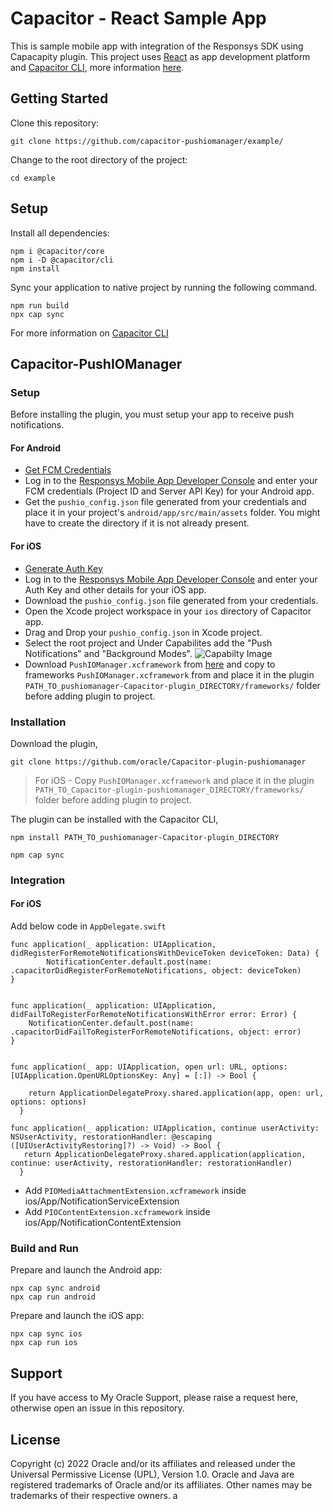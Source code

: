 # Capacitor - React Sample App

This is sample mobile app with integration of the Responsys SDK using Capacapity plugin. This project uses [React](https://reactjs.org/) as app development platform and [Capacitor CLI](https://capacitorjs.com/docs/cli), more information [here](https://capacitorjs.com/solution/react).

## Getting Started

Clone this repository:

```
git clone https://github.com/capacitor-pushiomanager/example/

```
Change to the root directory of the project:

```
cd example

```




## Setup
 
Install all dependencies:

```
npm i @capacitor/core
npm i -D @capacitor/cli
npm install
```

Sync your application to native project by running the following command.
```
npm run build
npx cap sync
```

For more information on [Capacitor CLI](https://capacitorjs.com/docs/cli)

## Capacitor-PushIOManager

### Setup

Before installing the plugin, you must setup your app to receive push notifications.

#### For Android
- [Get FCM Credentials](https://docs.oracle.com/en/cloud/saas/marketing/responsys-develop-mobile/android/gcm-credentials) 
- Log in to the [Responsys Mobile App Developer Console](https://docs.oracle.com/en/cloud/saas/marketing/responsys-develop-mobile/dev-console/login/) and enter your FCM credentials (Project ID and Server API Key) for your Android app.
- Get the `pushio_config.json` file generated from your credentials and place it in your project's `android/app/src/main/assets` folder. You might have to create the directory if it is not already present.


#### For iOS
- [Generate Auth Key](https://docs.oracle.com/en/cloud/saas/marketing/responsys-develop-mobile/ios/auth-key/) 
- Log in to the [Responsys Mobile App Developer Console](https://docs.oracle.com/en/cloud/saas/marketing/responsys-develop-mobile/dev-console/login/) and enter your Auth Key and other details for your iOS app.
- Download the `pushio_config.json` file generated from your credentials.
- Open the Xcode project workspace in your `ios` directory of Capacitor app. 
- Drag and Drop your `pushio_config.json` in Xcode project.
- Select the root project and Under Capabilites add the "Push Notifications" and "Background Modes". 
![Capabilty Image](.../img/ios_add_capability.png "Capabilty Image")
- Download `PushIOManager.xcframework` from [here](https://www.oracle.com/downloads/applications/cx/responsys-mobile-sdk.html) and copy to frameworks `PushIOManager.xcframework` from  and place it in the plugin `PATH_TO_pushiomanager-Capacitor-plugin_DIRECTORY/frameworks/` folder before adding plugin to project. 


### Installation

Download the plugin,
```shell
git clone https://github.com/oracle/Capacitor-plugin-pushiomanager
```

> For iOS - Copy `PushIOManager.xcframework`  and place it in the plugin  `PATH_TO_Capacitor-plugin-pushiomanager_DIRECTORY/frameworks/` folder before adding plugin to project. 


The plugin can be installed with the Capacitor CLI,

```shell
npm install PATH_TO_pushiomanager-Capacitor-plugin_DIRECTORY

npm cap sync
```

### Integration
 
#### For iOS

Add below code in `AppDelegate.swift`

```
func application(_ application: UIApplication, didRegisterForRemoteNotificationsWithDeviceToken deviceToken: Data) {
  		NotificationCenter.default.post(name: .capacitorDidRegisterForRemoteNotifications, object: deviceToken)
}
   
        
func application(_ application: UIApplication, didFailToRegisterForRemoteNotificationsWithError error: Error) {
	NotificationCenter.default.post(name: .capacitorDidFailToRegisterForRemoteNotifications, object: error)
}
  
  
func application(_ app: UIApplication, open url: URL, options: [UIApplication.OpenURLOptionsKey: Any] = [:]) -> Bool {
  
    return ApplicationDelegateProxy.shared.application(app, open: url, options: options)
  }
  
func application(_ application: UIApplication, continue userActivity: NSUserActivity, restorationHandler: @escaping ([UIUserActivityRestoring]?) -> Void) -> Bool {
   return ApplicationDelegateProxy.shared.application(application, continue: userActivity, restorationHandler: restorationHandler)
  }
```
- Add `PIOMediaAttachmentExtension.xcframework` inside ios/App/NotificationServiceExtension
- Add `PIOContentExtension.xcframework` inside ios/App/NotificationContentExtension

### Build and Run

Prepare and launch the Android app:

```
npx cap sync android
npx cap run android
```


Prepare and launch the iOS app:

```
npx cap sync ios
npx cap run ios
```


## Support
If you have access to My Oracle Support, please raise a request here, otherwise open an issue in this repository.

## License
Copyright (c) 2022 Oracle and/or its affiliates and released under the Universal Permissive License (UPL), Version 1.0.
Oracle and Java are registered trademarks of Oracle and/or its affiliates. Other names may be trademarks of their respective owners.
a